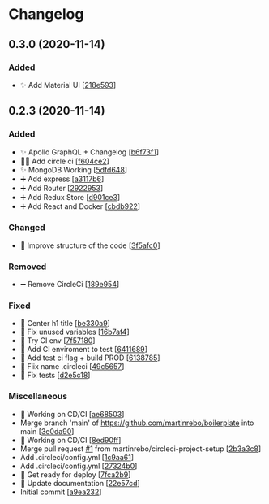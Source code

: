# Changelog

<a name="0.3.0"></a>
## 0.3.0 (2020-11-14)

### Added

- ✨ Add Material UI [[218e593](https://github.com/martinrebo/boilerplate/commit/218e593f5c4772dc7f5793800929edb42a6c05d5)]


<a name="0.2.3"></a>
## 0.2.3 (2020-11-14)

### Added

- ✨ Apollo GraphQL + Changelog [[b6f73f1](https://github.com/martinrebo/boilerplate/commit/b6f73f1606197d49fd3ee12307e65378bfda9341)]
- 👷‍♂️ Add circle ci [[f604ce2](https://github.com/martinrebo/boilerplate/commit/f604ce222355283fe9e19f270b9a53a00d7198b2)]
- ✨ MongoDB Working [[5dfd648](https://github.com/martinrebo/boilerplate/commit/5dfd648fb729738144996aea2b5e94d9a28af35f)]
- ➕ Add express [[a3117b6](https://github.com/martinrebo/boilerplate/commit/a3117b64d9801c194f0a2e74fc00a6b64510daa9)]
- ➕ Add Router [[2922953](https://github.com/martinrebo/boilerplate/commit/292295350e11fa510afe77ebb75d7560ffe2caa9)]
- ➕ Add Redux Store [[d901ce3](https://github.com/martinrebo/boilerplate/commit/d901ce34934277c8f5dfc76f85806d43b2cc5dcc)]
- ➕ Add React and Docker [[cbdb922](https://github.com/martinrebo/boilerplate/commit/cbdb9226fb4945bf9550fd5a850c34f1895928f6)]

### Changed

- 🎨 Improve structure of the code [[3f5afc0](https://github.com/martinrebo/boilerplate/commit/3f5afc083ffe5390840a0c6b72d227379898affc)]

### Removed

- ➖ Remove CircleCi [[189e954](https://github.com/martinrebo/boilerplate/commit/189e95435f72f9c4de4415c8f852f9e2b61a268f)]

### Fixed

- 🐛 Center h1 title [[be330a9](https://github.com/martinrebo/boilerplate/commit/be330a9aec0a2bcdd1be62bf98b7457ccf5456eb)]
- 🐛 Fix unused variables [[16b7af4](https://github.com/martinrebo/boilerplate/commit/16b7af4f8e527dfe04065da020abc8deb44212dd)]
- 🐛 Try CI env [[7f57180](https://github.com/martinrebo/boilerplate/commit/7f57180b5a2491bc2af529e1639ba04de9fc419a)]
- 🐛 Add CI enviroment to test [[6411689](https://github.com/martinrebo/boilerplate/commit/641168952fa3e47f6439ec8be2b397336a05215b)]
- 🐛 Add test ci flag + build PROD [[6138785](https://github.com/martinrebo/boilerplate/commit/61387850627ec7cf37eb9319211a366e220bbecd)]
- 🐛 Fiix name .circleci [[49c5657](https://github.com/martinrebo/boilerplate/commit/49c565712c69881b0028ee3c59bc494b733b7a40)]
- 🐛 Fix tests [[d2e5c18](https://github.com/martinrebo/boilerplate/commit/d2e5c184065aac253a31b0a43d2e1be8b98841c0)]

### Miscellaneous

- 🚧 Working on CD/CI [[ae68503](https://github.com/martinrebo/boilerplate/commit/ae685033c6569cc170e27918af721f68f271c576)]
-  Merge branch &#x27;main&#x27; of https://github.com/martinrebo/boilerplate into main [[3e0da90](https://github.com/martinrebo/boilerplate/commit/3e0da900307a8885a81ac320e2eab338191479db)]
- 🚧 Working on CD/CI [[8ed90ff](https://github.com/martinrebo/boilerplate/commit/8ed90ff6c89a912aa53d053daf1344d93eff9756)]
-  Merge pull request [#1](https://github.com/martinrebo/boilerplate/issues/1) from martinrebo/circleci-project-setup [[2b3a3c8](https://github.com/martinrebo/boilerplate/commit/2b3a3c86359f3755d5ff9d4fe6b96ca1cf138824)]
-  Add .circleci/config.yml [[1c9aa61](https://github.com/martinrebo/boilerplate/commit/1c9aa6120d8e1e01686ffadb188821aeed5426bf)]
-  Add .circleci/config.yml [[27324b0](https://github.com/martinrebo/boilerplate/commit/27324b03567778dd922b100e142aaa56913dc8d6)]
- 🚀 Get ready for deploy [[7fca2b9](https://github.com/martinrebo/boilerplate/commit/7fca2b9ea5ba627a7360241c15a708fbde836eef)]
- 📝 Update documentation [[22e57cd](https://github.com/martinrebo/boilerplate/commit/22e57cd05aed4b986e50acbd879e6c11761213dd)]
-  Initial commit [[a9ea232](https://github.com/martinrebo/boilerplate/commit/a9ea2329a3eb8cbd31e16b78a20c40370d6ebfb9)]


